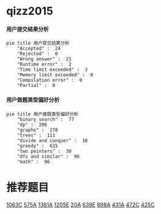 # qizz2015

<!-- tabs:start -->



#### **用户提交结果分析**

```mermaid
pie title 用户提交结果分析
    "Accepted" :  24
    "Rejected" :  0
    "Wrong answer" :  21
    "Runtime error" :  2
    "Time limit exceeded" :  3
    "Memory limit exceeded" :  0
    "Compilation error" :  0
    "Partial" :  0
```

#### **用户做题类型偏好分析**

```mermaid
pie title 用户做题类型偏好分析
    "binary search" :  77
    "dp" :  206
    "graphs" :  278
    "trees" :  111
    "divide and conquer" :  10
    "greedy" :  615
    "two pointers" :  30
    "dfs and similar" :  96
    "math" :  96
```



<!-- tabs:end -->
# 推荐题目
[1063C](https://codeforces.com/contest/1063/problem/C)
[575A](https://codeforces.com/contest/575/problem/A)
[1361A](https://codeforces.com/contest/1361/problem/A)
[1205E](https://codeforces.com/contest/1205/problem/E)
[20A](https://codeforces.com/contest/20/problem/A)
[639E](https://codeforces.com/contest/639/problem/E)
[898A](https://codeforces.com/contest/898/problem/A)
[431A](https://codeforces.com/contest/431/problem/A)
[472C](https://codeforces.com/contest/472/problem/C)
[425C](https://codeforces.com/contest/425/problem/C)
